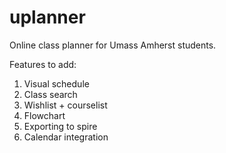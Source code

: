 # uplanner
Online class planner for Umass Amherst students.

<h>Features to add:</h>
<p>
<ol>
  <li>Visual schedule</li>
  <li>Class search</li>
  <li>Wishlist + courselist</li>
  <li>Flowchart</li>
  <li>Exporting to spire</li>
  <li>Calendar integration</li>
</ol>

</p>
